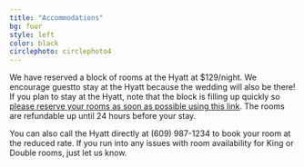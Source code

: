 ```yaml
---
title: "Accommodations"
bg: four
style: left
color: black
circlephoto: circlephoto4
---
```

We have reserved a block of rooms at the Hyatt at $129/night. We encourage guestto stay at the Hyatt because the wedding will also be there! If you plan to stay at the Hyatt, note that the block is filling up quickly so [please reserve your rooms as soon as possible using this link](https://aws.passkey.com/go/kaufmannathanson). The rooms are refundable up until 24 hours before your stay.

You can also call the Hyatt directly at (609) 987-1234 to book your room at the reduced rate. If you run into any issues with room availability for King or Double rooms, just let us know.
